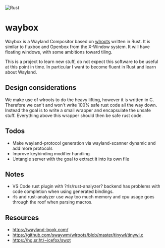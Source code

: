 ![Rust](https://github.com/schickst/waybox/workflows/Rust/badge.svg)

# waybox

Waybox is a Wayland Compositor based on [wlroots](https://github.com/swaywm/wlroots) written in Rust. It is similar to fluxbox and Openbox from the X-Window system. It will have floating windows, with some ambitions toward tiling.

This is a project to learn new stuff, do not expect this software to be useful at this point in time. In particular I want to become fluent in Rust and learn about Wayland.

## Design considerations

We make use of wlroots to do the heavy lifting, however it is written in C. Therefore we can't and won't write 100% safe rust code all the way down. Instead the goal is to write a small wrapper and encapsulate the unsafe stuff. Everything above this wrapper should then be safe rust code.

## Todos

- Make wayland-protocol generation via wayland-scanner dynamic and add more protocols
- Improve keybinding modifier handling
- Untangle server with the goal to extract it into its own file


## Notes

- VS Code rust plugin with ?rls/rust-analyzer? backend has problems with code completion when using generated bindings.
- rls and rust-analyzer use way too much memory and cpu usage goes through the roof when parsing macros.


## Resources

- https://wayland-book.com/
- https://github.com/swaywm/wlroots/blob/master/tinywl/tinywl.c
- https://hg.sr.ht/~icefox/swot
